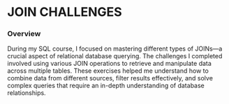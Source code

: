 <h1>JOIN CHALLENGES</h1>

<h3>Overview</h3>
<p>During my SQL course, I focused on mastering different types of JOINs—a crucial aspect of relational database querying. The challenges I completed involved using various JOIN operations to retrieve and manipulate data across multiple tables. These exercises helped me understand how to combine data from different sources, filter results effectively, and solve complex queries that require an in-depth understanding of database relationships.

</p>
